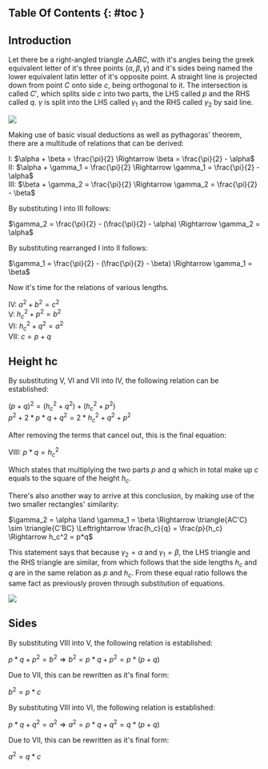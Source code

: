 ## Table Of Contents {: #toc }

## Introduction

Let there be a right-angled triangle $\triangle{ABC}$, with it's angles being the greek equivalent letter of it's three points ($\alpha, \beta, \gamma$) and it's sides being named the lower equivalent latin letter of it's opposite point. A straight line is projected down from point $C$ onto side $c$, being orthogonal to it. The intersection is called $C'$, which splits side $c$ into two parts, the LHS called $p$ and the RHS called $q$. $\gamma$ is split into the LHS called $\gamma_1$ and the RHS called $\gamma_2$ by said line.

<img src="/assets/images/euclids_theorem_of_sides__1.jpg" class="third-width-image"/>

Making use of basic visual deductions as well as pythagoras' theorem, there are a multitude of relations that can be derived:

$\mathrm{I}$: $\alpha + \beta = \frac{\pi}{2} \Rightarrow \beta = \frac{\pi}{2} - \alpha$<br>
$\mathrm{II}$: $\alpha + \gamma_1 = \frac{\pi}{2} \Rightarrow \gamma_1 = \frac{\pi}{2} - \alpha$<br>
$\mathrm{III}$: $\beta + \gamma_2 = \frac{\pi}{2} \Rightarrow \gamma_2 = \frac{\pi}{2} - \beta$

By substituting $\mathrm{I}$ into $\mathrm{III}$ follows:

$\gamma_2 = \frac{\pi}{2} - (\frac{\pi}{2} - \alpha) \Rightarrow \gamma_2 = \alpha$

By substituting rearranged $\mathrm{I}$ into $\mathrm{II}$ follows:

$\gamma_1 = \frac{\pi}{2} - (\frac{\pi}{2} - \beta) \Rightarrow \gamma_1 = \beta$

Now it's time for the relations of various lengths.

$\mathrm{IV}$: $a^2 + b^2 = c^2$<br>
$\mathrm{V}$: $h_c^2 + p^2 = b^2$<br>
$\mathrm{VI}$: $h_c^2 + q^2 = a^2$<br>
$\mathrm{VII}$: $c = p + q$

## Height hc

By substituting $\mathrm{V}$, $\mathrm{VI}$ and $\mathrm{VII}$ into $\mathrm{IV}$, the following relation can be established:

$(p + q)^2 = (h_c^2 + q^2) + (h_c^2 + p^2)$<br>
$p^2 + 2*p*q + q^2 = 2*h_c^2 + q^2 + p^2$<br>

After removing the terms that cancel out, this is the final equation:

$\mathrm{VIII}$: $p*q = h_c^2$<br>

Which states that multiplying the two parts $p$ and $q$ which in total make up $c$ equals to the square of the height $h_c$.

There's also another way to arrive at this conclusion, by making use of the two smaller rectangles' similarity:

$\gamma_2 = \alpha \land \gamma_1 = \beta \Rightarrow \triangle{AC'C} \sim \triangle{C'BC} \Leftrightarrow \frac{h_c}{q} = \frac{p}{h_c} \Rightarrow h_c^2 = p*q$

This statement says that because $\gamma_2 = \alpha$ and $\gamma_1 = \beta$, the LHS triangle and the RHS triangle are similar, from which follows that the side lengths $h_c$ and $q$ are in the same relation as $p$ and $h_c$. From these equal ratio follows the same fact as previously proven through substitution of equations.

<img src="/assets/images/euclids_theorem_of_sides__2.jpg" class="third-width-image"/>

## Sides

By substituting $\mathrm{VIII}$ into $\mathrm{V}$, the following relation is established:

$p*q + p^2 = b^2 \Rightarrow b^2 = p*q + p^2 = p*(p+q)$

Due to $\mathrm{VII}$, this can be rewritten as it's final form:

$b^2 = p*c$

By substituting $\mathrm{VIII}$ into $\mathrm{VI}$, the following relation is established:

$p*q + q^2 = a^2 \Rightarrow a^2 = p*q + q^2 = q*(p+q)$

Due to $\mathrm{VII}$, this can be rewritten as it's final form:

$a^2 = q*c$